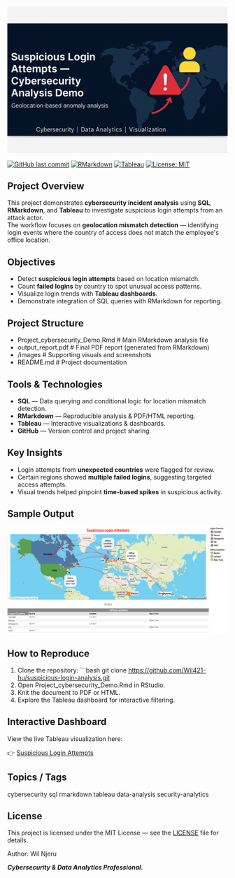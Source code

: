![Title](Blue_image.png)

[![GitHub last commit](https://img.shields.io/github/last-commit/Wil421-hu/suspicious-login-analysis)](https://github.com/Wil421-hu/suspicious-login-analysis) [![RMarkdown](https://img.shields.io/badge/RMarkdown-Analysis-blue)](Project_cybersecurity_Demo.Rmd) [![Tableau](https://img.shields.io/badge/Tableau-Dashboard-orange)](https://public.tableau.com/app/profile/wil.jero/viz/SuspiciousLoginAttempts/Project_Dashboard) [![License: MIT](https://img.shields.io/badge/License-MIT-green.svg)](LICENSE)

## Project Overview

This project demonstrates **cybersecurity incident analysis** using **SQL**, **RMarkdown**, and **Tableau** to investigate suspicious login attempts from an attack actor.\
The workflow focuses on **geolocation mismatch detection** — identifying login events where the country of access does not match the employee's office location.

## Objectives

-   Detect **suspicious login attempts** based on location mismatch.
-   Count **failed logins** by country to spot unusual access patterns.
-   Visualize login trends with **Tableau dashboards**.
-   Demonstrate integration of SQL queries with RMarkdown for reporting.

## Project Structure

-   Project_cybersecurity_Demo.Rmd \# Main RMarkdown analysis file
-   output_report.pdf \# Final PDF report (generated from RMarkdown)
-   /images \# Supporting visuals and screenshots
-   README.md \# Project documentation

## Tools & Technologies

-   **SQL** — Data querying and conditional logic for location mismatch detection.
-   **RMarkdown** — Reproducible analysis & PDF/HTML reporting.
-   **Tableau** — Interactive visualizations & dashboards.
-   **GitHub** — Version control and project sharing.

## Key Insights

-   Login attempts from **unexpected countries** were flagged for review.
-   Certain regions showed **multiple failed logins**, suggesting targeted access attempts.
-   Visual trends helped pinpoint **time-based spikes** in suspicious activity.

## Sample Output

![View Dashboard](dashboard_image.png)

## How to Reproduce

1.  Clone the repository: \`\`\`bash git clone <https://github.com/Wil421-hu/suspicious-login-analysis.git>
2.  Open Project_cybersecurity_Demo.Rmd in RStudio.
3.  Knit the document to PDF or HTML.
4.  Explore the Tableau dashboard for interactive filtering.

## Interactive Dashboard

View the live Tableau visualization here:

👉 [Suspicious Login Attempts](https://public.tableau.com/app/profile/wil.jero/viz/SuspiciousLoginAttempts/Project_Dashboard)

## Topics / Tags

cybersecurity sql rmarkdown tableau data-analysis security-analytics

## License

This project is licensed under the MIT License — see the [LICENSE](LICENSE) file for details.

Author: Wil Njeru

***Cybersecurity & Data Analytics Professional.***
